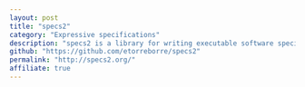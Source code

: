 ```yaml
---
layout: post
title: "specs2"
category: "Expressive specifications"
description: "specs2 is a library for writing executable software specifications, aiming for conciseness, readability and extensibility."
github: "https://github.com/etorreborre/specs2"
permalink: "http://specs2.org/"
affiliate: true
---
```


